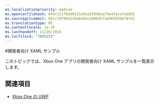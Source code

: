 ```yaml
---
ms.localizationpriority: medium
ms.openlocfilehash: 649c221f8dd9221e0a1df8dbea74e4facefadd92
ms.sourcegitcommit: 681c70f964210ab49ac5d06357ae96505bb78741
ms.translationtype: MT
ms.contentlocale: ja-JP
ms.lasthandoff: 11/26/2018
ms.locfileid: "7695253"
---
```

#<a name="xaml-samples-for-developers"></a>開発者向け XAML サンプル

このトピックでは、Xbox One アプリの開発者向け XAML サンプルを一覧表示します。

## <a name="see-also"></a>関連項目
- [Xbox One の UWP](index.md)

